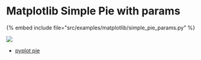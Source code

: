 # Matplotlib Simple Pie with params

{% embed include file="src/examples/matplotlib/simple_pie_params.py" %}

![](examples/matplotlib/simple_pie_params.png)

* [pyplot pie](https://matplotlib.org/api/_as_gen/matplotlib.pyplot.pie.html#matplotlib.pyplot.pie)


